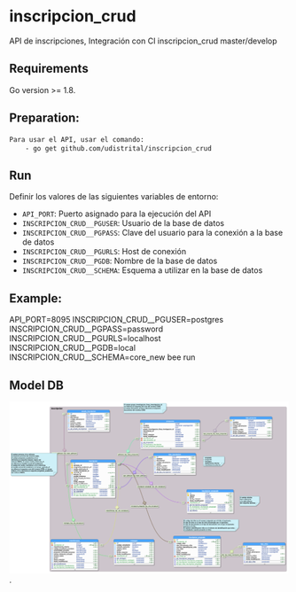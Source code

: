 # inscripcion_crud
API de inscripciones, Integración con CI
inscripcion_crud master/develop
 ## Requirements
Go version >= 1.8.
 ## Preparation:
    Para usar el API, usar el comando:
        - go get github.com/udistrital/inscripcion_crud
 ## Run
 Definir los valores de las siguientes variables de entorno:
  - `API_PORT`: Puerto asignado para la ejecución del API
 - `INSCRIPCION_CRUD__PGUSER`: Usuario de la base de datos
 - `INSCRIPCION_CRUD__PGPASS`: Clave del usuario para la conexión a la base de datos  
 - `INSCRIPCION_CRUD__PGURLS`: Host de conexión
 - `INSCRIPCION_CRUD__PGDB`: Nombre de la base de datos
 - `INSCRIPCION_CRUD__SCHEMA`: Esquema a utilizar en la base de datos
 ## Example:
API_PORT=8095 INSCRIPCION_CRUD__PGUSER=postgres INSCRIPCION_CRUD__PGPASS=password INSCRIPCION_CRUD__PGURLS=localhost INSCRIPCION_CRUD__PGDB=local INSCRIPCION_CRUD__SCHEMA=core_new bee run
 ## Model DB
![image](./modelo_inscripcion_crud.png).
